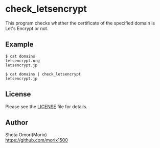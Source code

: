 # check_letsencrypt
This program checks whether the certificate of the specified domain is Let's Encrypt or not.

## Example
```
$ cat domains
letsencrypt.org
letsencrypt.jp

$ cat domains | check_letsencrypt
letsencrypt.jp

```

## License
Please see the [LICENSE](./LICENSE) file for details.  

## Author
Shota Omori(Morix)  
https://github.com/morix1500
